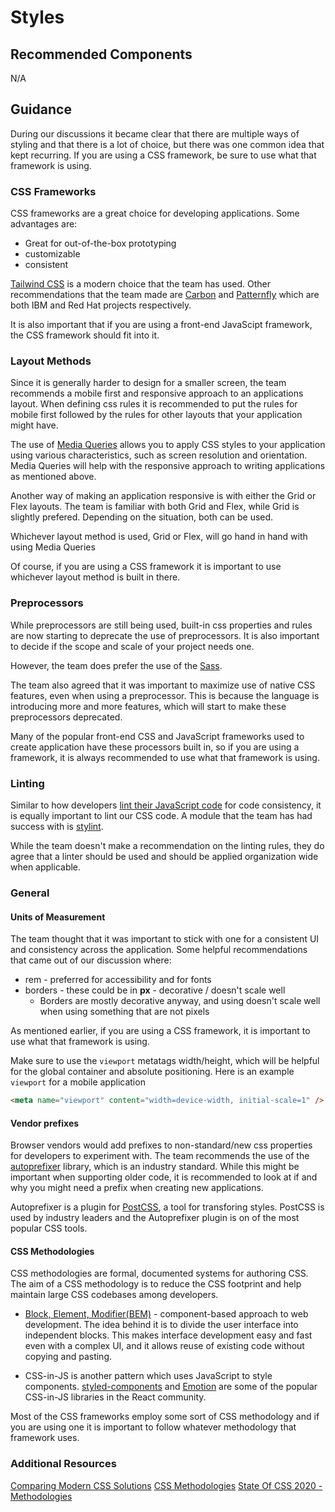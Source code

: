 # Styles

## Recommended Components

N/A

## Guidance

During our discussions it became clear that there are multiple ways of styling and that there is a lot of choice, but there was one common idea that kept recurring.  If you are using a CSS framework, be sure to use what that framework is using.

### CSS Frameworks

CSS frameworks are a great choice for developing applications.  Some advantages are:

* Great for out-of-the-box prototyping
* customizable
* consistent

[Tailwind CSS](https://tailwindcss.com/) is a modern choice that the team has used.  Other recommendations that the team made are [Carbon](https://carbondesignsystem.com/) and [Patternfly](https://www.patternfly.org/) which are both IBM and Red Hat projects respectively.

It is also important that if you are using a front-end JavaScipt framework, the CSS framework should fit into it.

### Layout Methods

Since it is generally harder to design for a smaller screen, the team recommends a mobile first and responsive approach to an applications layout.  When defining css rules it is recommended to put the rules for mobile first followed by the rules for other layouts that your application might have.

The use of [Media Queries](https://developer.mozilla.org/en-US/docs/Web/CSS/CSS_media_queries/Using_media_queries) allows you to apply CSS styles to your application using various characteristics, such as screen resolution and orientation.  Media Queries will help with the responsive approach to writing applications as mentioned above.

Another way of making an application responsive is with either the Grid or Flex layouts.  The team is familiar with both Grid and Flex, while Grid is slightly prefered.  Depending on the situation, both can be used.

Whichever layout method is used, Grid or Flex, will go hand in hand with using Media Queries

Of course, if you are using a CSS framework it is important to use whichever layout method is built in there.

### Preprocessors

While preprocessors are still being used, built-in css properties and rules are now starting to deprecate the use of preprocessors.  It is also important to decide if the scope and scale of your project needs one.

However, the team does prefer the use of the [Sass](https://sass-lang.com/).

The team also agreed that it was important to maximize use of native CSS features, even when using a preprocessor.  This is because the language is introducing more and more features, which will start to make these preprocessors deprecated.

Many of the popular front-end CSS and JavaScript frameworks used to create application have these processors built in, so if you are using a framework, it is always recommended to use what that framework is using.

### Linting

Similar to how developers [lint their JavaScript code](https://github.com/nodeshift/nodejs-reference-architecture/blob/main/docs/development/code-consistency.md) for code consistency, it is equally important to lint our CSS code.  A module that the team has had success with is [stylint](https://www.npmjs.com/package/stylint).

While the team doesn't make a recommendation on the linting rules, they do agree that a linter should be used and should be applied organization wide when applicable.

### General

#### Units of Measurement

The team thought that it was important to stick with one for a consistent UI and consistency across the application.  Some helpful recommendations that came out of our discussion where:

* rem - preferred for accessibility and for fonts
* borders - these could be in **px** - decorative / doesn't scale well
  * Borders are mostly decorative anyway, and using doesn't scale well when using something that are not pixels

As mentioned earlier, if you are using a CSS framework, it is important to use what that framework is using.

Make sure to use the `viewport` metatags width/height, which will be helpful for the global container and absolute positioning.  Here is an example `viewport` for a mobile application

```html
<meta name="viewport" content="width=device-width, initial-scale=1" />
```

#### Vendor prefixes

Browser vendors would add prefixes to non-standard/new css properties for developers to experiment with.  The team recommends the use of the [autoprefixer](https://www.npmjs.com/package/autoprefixer) library, which is an industry standard.  While this might be important when supporting older code, it is recommended to look at if and why you might need a prefix when creating new applications.

Autoprefixer is a plugin for [PostCSS](https://github.com/postcss/postcss), a tool for transforing styles.  PostCSS is used by industry leaders and the Autoprefixer plugin is on of the most popular CSS tools.

#### CSS Methodologies

CSS methodologies are formal, documented systems for authoring CSS.  The aim of a CSS methodology is to reduce the CSS footprint and help maintain large CSS codebases among developers.

* [Block, Element, Modifier(BEM)](https://getbem.com/) - component-based approach to web development. The idea behind it is to divide the user interface into independent blocks. This makes interface development easy and fast even with a complex UI, and it allows reuse of existing code without copying and pasting.

* CSS-in-JS is another pattern which uses JavaScript to style components. [styled-components](https://github.com/styled-components/styled-components) and [Emotion](https://github.com/emotion-js/emotion) are some of the popular CSS-in-JS libraries in the React community.

Most of the CSS frameworks employ some sort of CSS methodology and if you are using one it is important to follow whatever methodology that framework uses.

### Additional Resources

[Comparing Modern CSS Solutions](https://www.youtube.com/watch?v=CQuTF-bkOgc)
[CSS Methodologies](https://github.com/awesome-css-group/awesome-css#naming-conventions--methodologies-bulb)
[State Of CSS 2020 - Methodologies](https://2020.stateofcss.com/en-US/technologies/methodologies/)
